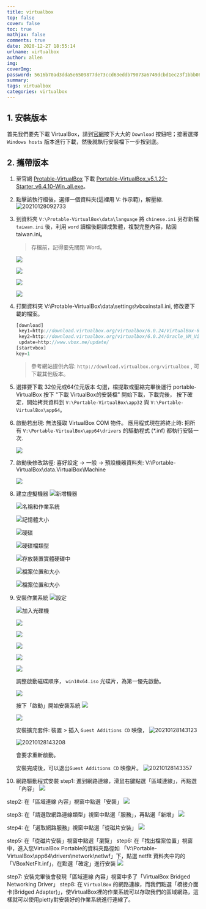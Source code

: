 ```yaml
---
title: virtualbox
top: false
cover: false
toc: true
mathjax: false
comments: true
date: 2020-12-27 18:55:14
urlname: virtualbox
author: allen
img:
coverImg:
password: 5616b70ad3dda5e6509877de73ccd63eddb79073a6749dcbd1ec23f1bbb0856a
summary:
tags: virtualbox
categories: virtualbox
---
```

 

## 1. 安裝版本

首先我們要先下載 VirtualBox，請到[官網](https://www.virtualbox.org/)按下大大的 `Download` 按鈕吧；接著選擇 `Windows hosts` 版本進行下載，然後就執行安裝檔下一步按到底。

## 2. 攜帶版本

1. 至官網 [Protable-VirtualBox](https://www.vbox.me/) 下載 [Portable-VirtualBox_v5.1.22-Starter_v6.4.10-Win_all.exe](https://www.vbox.me/files/Portable-VirtualBox_v5.1.22-Starter_v6.4.10-Win_all.exe)。

2. 點擊該執行檔後，選擇一個資料夾(這裡用 V: 作示範)，解壓縮.
   ![20210128092733](https://cdn.jsdelivr.net/gh/allen-5183/blog.allen5183.synology.me/images/20210128092733.png)

3. 到資料夾 `V:\Protable-VirtualBox\data\language`
   將 `chinese.ini` 另存新檔 `taiwan.ini` 後，利用 `word` 讀檔後翻譯成繁體，複製完整內容，貼回 taiwan.ini。

   >存檔前，記得要先關閉 Word。

   ![ ](https://cdn.jsdelivr.net/gh/allen-5183/blog.allen5183.synology.me/images/20210128093541.png)

   ![ ](https://cdn.jsdelivr.net/gh/allen-5183/blog.allen5183.synology.me/images/20210128093641.png)

   ![ ](https://cdn.jsdelivr.net/gh/allen-5183/blog.allen5183.synology.me/images/20210128093719.png)

   ![ ](https://cdn.jsdelivr.net/gh/allen-5183/blog.allen5183.synology.me/images/20210128094040.png)

4. 打開資料夾 V:\Protable-VirtualBox\data\settings\vboxinstall.ini, 修改要下載的檔案。

   ```javascript
   [download]
    key1=http://download.virtualbox.org/virtualbox/6.0.24/VirtualBox-6.0.24-139119-Win.exe
    key2=http://download.virtualbox.org/virtualbox/6.0.24/Oracle_VM_VirtualBox_Extension_Pack-6.0.24-139119.vbox-extpack
    update=http://www.vbox.me/update/
   [startvbox]
   key=1
   ```

   > 參考網站提供內容: `http://download.virtualbox.org/virtualbox` , 可下載其他版本。

5. 選擇要下載 32位元或64位元版本
   勾選，檔提取或壓縮完畢後運行 portable-VirtualBox
   按下 "下載 VirtualBox的安裝檔"
   開始下載，下載完後， 按下確定，開始拷貝資料到 `V:\Portable-VirtualBox\app32` 與 `V:\Portable-VirtualBox\app64`。

6. 啟動若出現:
   無法獲取 VirtualBox COM 物件。 應用程式現在將終止時:
   把所有 `V:\Portable-VirtualBox\app64\drivers` 的驅動程式 (*.inf) 都執行安裝一次.

   ![ ](https://cdn.jsdelivr.net/gh/allen-5183/blog.allen5183.synology.me/images/20210128094816.png)

7. 啟動後修改路徑:
   喜好設定 -> 一般 -> 預設機器資料夾: V:\Portable-VirtualBox\data\.VirtualBox\Machine

   ![ ](https://cdn.jsdelivr.net/gh/allen-5183/blog.allen5183.synology.me/images/20210128094858.png)

8. 建立虛擬機器
   ![新增機器](https://cdn.jsdelivr.net/gh/allen-5183/blog.allen5183.synology.me/images/20210128111445.png)

   ![名稱和作業系統](https://cdn.jsdelivr.net/gh/allen-5183/blog.allen5183.synology.me/images/20210128111701.png)

   ![記憶體大小](https://cdn.jsdelivr.net/gh/allen-5183/blog.allen5183.synology.me/images/20210128111753.png)

   ![硬碟](https://cdn.jsdelivr.net/gh/allen-5183/blog.allen5183.synology.me/images/20210128111845.png)

   ![硬碟檔類型](https://cdn.jsdelivr.net/gh/allen-5183/blog.allen5183.synology.me/images/20210128111923.png)

   ![存放裝置實體硬碟中](https://cdn.jsdelivr.net/gh/allen-5183/blog.allen5183.synology.me/images/20210128112002.png)

   ![檔案位置和大小](https://cdn.jsdelivr.net/gh/allen-5183/blog.allen5183.synology.me/images/20210128112039.png)

   ![檔案位置和大小](https://cdn.jsdelivr.net/gh/allen-5183/blog.allen5183.synology.me/images/20210128112125.png)

9. 安裝作業系統
   ![設定](https://cdn.jsdelivr.net/gh/allen-5183/blog.allen5183.synology.me/images/20210128133936.png)

   ![加入光碟機](https://cdn.jsdelivr.net/gh/allen-5183/blog.allen5183.synology.me/images/20210128134202.png)

   ![ ](https://cdn.jsdelivr.net/gh/allen-5183/blog.allen5183.synology.me/images/20210128134303.png)

   ![ ](https://cdn.jsdelivr.net/gh/allen-5183/blog.allen5183.synology.me/images/20210128134349.png)

   ![ ](https://cdn.jsdelivr.net/gh/allen-5183/blog.allen5183.synology.me/images/20210128134444.png)

   ![ ](https://cdn.jsdelivr.net/gh/allen-5183/blog.allen5183.synology.me/images/20210128134549.png)

   ![ ](https://cdn.jsdelivr.net/gh/allen-5183/blog.allen5183.synology.me/images/20210128134634.png)

   調整啟動磁碟順序， `win10x64.iso` 光碟片，為第一優先啟動。

   ![ ](https://cdn.jsdelivr.net/gh/allen-5183/blog.allen5183.synology.me/images/20210128140749.png)

   按下「啟動」開始安裝系統
   ![ ](https://cdn.jsdelivr.net/gh/allen-5183/blog.allen5183.synology.me/images/20210128141337.png)

   ![ ](https://cdn.jsdelivr.net/gh/allen-5183/blog.allen5183.synology.me/images/20210128141419.png)

   安裝擴充套件: 裝置 > 插入 `Guest Additions CD` 映像，
   ![20210128143123](https://cdn.jsdelivr.net/gh/allen-5183/blog.allen5183.synology.me/images/20210128143123.png)

   ![20210128143208](https://cdn.jsdelivr.net/gh/allen-5183/blog.allen5183.synology.me/images/20210128143208.png)

   會要求重新啟動。

   安裝完成後，可以退出`Guest Additions CD` 映像片。
   ![20210128143357](https://cdn.jsdelivr.net/gh/allen-5183/blog.allen5183.synology.me/images/20210128143357.png)

10. 網路驅動程式安裝
   step1: 進到網路連線，滑鼠右鍵點選「區域連線」，再點選「內容」
   ![ ](https://cdn.jsdelivr.net/gh/allen-5183/blog.allen5183.synology.me/images/20210128095121.png)

   step2: 在「區域連線 內容」視窗中點選「安裝」
   ![ ](https://cdn.jsdelivr.net/gh/allen-5183/blog.allen5183.synology.me/images/20210128095200.png)

   step3: 在「請選取網路連線類型」視窗中點選「服務」，再點選「新增」
   ![ ](https://cdn.jsdelivr.net/gh/allen-5183/blog.allen5183.synology.me/images/20210128095732.png)

   step4: 在「選取網路服務」視窗中點選「從磁片安裝」
   ![ ](https://cdn.jsdelivr.net/gh/allen-5183/blog.allen5183.synology.me/images/20210128095815.png)

   step5: 在「從磁片安裝」視窗中點選「瀏覽」
   step6: 在「找出檔案位置」視窗中，進入您VirtualBox Portable的資料夾路徑如 「V:\Portable-VirtualBox\app64\drivers\network\netlwf」下，點選 netflt 資料夾中的的 「VBoxNetFlt.inf」，在點選「確定」進行安裝
   ![ ](https://cdn.jsdelivr.net/gh/allen-5183/blog.allen5183.synology.me/images/20210128095854.png)

   step7: 安裝完畢後會發現「區域連線 內容」視窗中多了「VirtualBox Bridged Networking Driver」
   step8: 在 `VirtualBox` 的網路連線，而我們點選「橋接介面卡(Bridged Adapter)」，使VirtualBox裡的作業系統可以存取我們的區域網路，這樣就可以使用pietty對安裝好的作業系統進行連線了。
